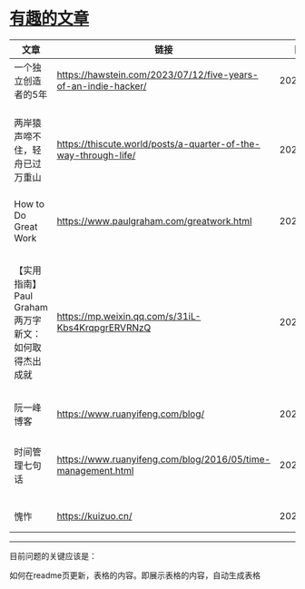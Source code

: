 # [有趣的文章](https://github.com/QiYongchuan/MyGitBlog/issues/71)

| 文章 | 链接 | 日期| 备注|
| -- | -- | -- | --| 
| 一个独立创造者的5年| https://hawstein.com/2023/07/12/five-years-of-an-indie-hacker/ | 2024.1.11 | 独立开发之路|
| 两岸猿声啼不住，轻舟已过万重山 | https://thiscute.world/posts/a-quarter-of-the-way-through-life/|2024.2.1|成长不是线性的，why not me？|     
|How to Do Great Work | https://www.paulgraham.com/greatwork.html| 2024.2.1| 英文原版  |
| 【实用指南】Paul Graham 两万字新文：如何取得杰出成就 | https://mp.weixin.qq.com/s/31iL-Kbs4KrqpgrERVRNzQ| 2024.2.1|好奇心、快乐和做出令人印象深刻的事情的欲望 |  
|阮一峰博客 | https://www.ruanyifeng.com/blog/| 2024.2.3  |常读常新|
| 时间管理七句话|https://www.ruanyifeng.com/blog/2016/05/time-management.html|2024.2.4|不要浪费早上宝贵时间|
|  愧怍| https://kuizuo.cn/|  2024.3.30|有趣的人|

---

目前问题的关键应该是：

如何在readme页更新，表格的内容。即展示表格的内容，自动生成表格
